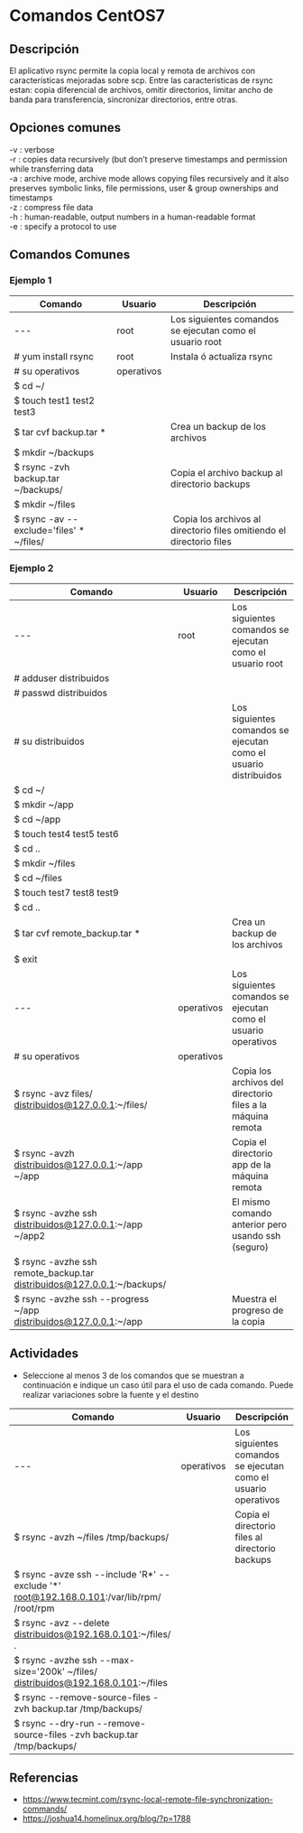 # Comandos CentOS7

## Descripción
El aplicativo rsync permite la copia local y remota de archivos con características mejoradas sobre scp.
Entre las caracteristicas de rsync estan: copia diferencial de archivos, omitir directorios, limitar ancho de banda para transferencia, sincronizar directorios, entre otras.

## Opciones comunes

-v : verbose  
-r : copies data recursively (but don’t preserve timestamps and permission while transferring data  
-a : archive mode, archive mode allows copying files recursively and it also preserves symbolic links, file permissions, user & group ownerships and timestamps  
-z : compress file data  
-h : human-readable, output numbers in a human-readable format  
-e : specify a protocol to use

## Comandos Comunes

### Ejemplo 1

| Comando   | Usuario | Descripción   |
|------|------|------|
| --- | root | Los siguientes comandos se ejecutan como el usuario root |
| # yum install rsync | root | Instala ó actualiza rsync |
| # su operativos | operativos | |
| $ cd ~/ | | |
| $ touch test1 test2 test3 | | |
| $ tar cvf backup.tar * | | Crea un backup de los archivos |
| $ mkdir ~/backups | | |
| $ rsync -zvh backup.tar ~/backups/  |  | Copia el archivo backup al directorio backups |
| $ mkdir ~/files | | |
| $ rsync -av --exclude='files' * ~/files/ | | Copia los archivos al directorio files omitiendo el directorio files |

### Ejemplo 2

| Comando   | Usuario | Descripción   |
|------|------|------|
| --- | root | Los siguientes comandos se ejecutan como el usuario root |
| # adduser distribuidos | | |
| # passwd distribuidos | | |
| # su distribuidos | | Los siguientes comandos se ejecutan como el usuario distribuidos |
| $ cd ~/ | | |
| $ mkdir ~/app | | |
| $ cd ~/app | | |
| $ touch test4 test5 test6 | | |
| $ cd .. | | |
| $ mkdir ~/files | | |
| $ cd ~/files | | |
| $ touch test7 test8 test9 | | |
| $ cd .. | | |
| $ tar cvf remote_backup.tar * | | Crea un backup de los archivos |
| $ exit | | |
| --- | operativos | Los siguientes comandos se ejecutan como el usuario operativos |
| # su operativos | operativos | |
| $ rsync -avz files/ distribuidos@127.0.0.1:~/files/ |  | Copia los archivos del directorio files a la máquina remota |
| $ rsync -avzh distribuidos@127.0.0.1:~/app ~/app | | Copia el directorio app de la máquina remota |
| $ rsync -avzhe ssh distribuidos@127.0.0.1:~/app ~/app2 |  | El mismo comando anterior pero usando ssh (seguro) |
| $ rsync -avzhe ssh remote_backup.tar distribuidos@127.0.0.1:~/backups/ |  |  |
| $ rsync -avzhe ssh --progress ~/app distribuidos@127.0.0.1:~/app |  | Muestra el progreso de la copia |

## Actividades
* Seleccione al menos 3 de los comandos que se muestran a continuación e indique un caso útil para
el uso de cada comando. Puede realizar variaciones sobre la fuente y el destino

| Comando   | Usuario | Descripción   |
|------|------|------|
| --- | operativos | Los siguientes comandos se ejecutan como el usuario operativos |
| $ rsync -avzh ~/files /tmp/backups/ |  | Copia el directorio files al directorio backups |
| $ rsync -avze ssh --include 'R*' --exclude '*' root@192.168.0.101:/var/lib/rpm/ /root/rpm |  |  |
| $ rsync -avz --delete distribuidos@192.168.0.101:~/files/ . | | |
| $ rsync -avzhe ssh --max-size='200k' ~/files/ distribuidos@192.168.0.101:~/files | | |
| $ rsync --remove-source-files -zvh backup.tar /tmp/backups/ | | |
| $ rsync --dry-run --remove-source-files -zvh backup.tar /tmp/backups/ | | |

## Referencias
* https://www.tecmint.com/rsync-local-remote-file-synchronization-commands/
* https://joshua14.homelinux.org/blog/?p=1788
